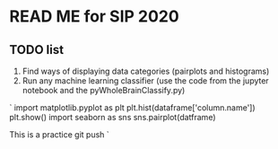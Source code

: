 # READ ME for SIP 2020

## TODO list

1. Find ways of displaying data categories (pairplots and histograms)
2. Run any machine learning classifier (use the code from the jupyter notebook and the pyWholeBrainClassify.py)

`
import matplotlib.pyplot as plt
plt.hist(dataframe['column.name'])
plt.show()
import seaborn as sns
sns.pairplot(datframe)

This is a practice git push 
`